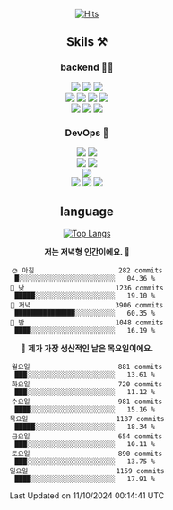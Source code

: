 <div align="center">

[![Hits](https://hits.seeyoufarm.com/api/count/incr/badge.svg?url=https%3A%2F%2Fgithub.com%2Fzxcv9203%2Fhit-counter&count_bg=%23FF7272&title_bg=%23324C2E&icon=codeigniter.svg&icon_color=%23DD5B5B&title=%EB%B0%A9%EB%AC%B8%EC%9E%90&edge_flat=false)](https://hits.seeyoufarm.com)
  
## Skils ⚒️

### backend 🧑‍💻
  
<img src="https://img.shields.io/badge/Java-FF6600?style=flat-square&logo=buymeacoffee&logoColor=white"/>
<img src="https://img.shields.io/badge/Go-0099FF?style=flat-square&logo=go&logoColor=white"/>
<img src="https://img.shields.io/badge/Kotlin-7F52FF?style=flat-square&logo=kotlin&logoColor=white"/>
  
  
<br />
  
<img src="https://img.shields.io/badge/Spring-339933?style=flat-square&logo=Spring&logoColor=white"/>
<img src="https://img.shields.io/badge/Spring Boot-339933?style=flat-square&logo=Spring Boot&logoColor=white"/>
<img src="https://img.shields.io/badge/Spring Security-339933?style=flat-square&logo=Spring Security&logoColor=white"/>
  
<img src="https://img.shields.io/badge/Spring Data JPA-339933?style=flat-square&logo=Hibernate&logoColor=white"/>

<br />
  
  <img src="https://img.shields.io/badge/mysql-0099FF?style=flat-square&logo=mysql&logoColor=white"/>
  <img src="https://img.shields.io/badge/mariadb-0099FF?style=flat-square&logo=mariadb&logoColor=white"/>
  <img src="https://img.shields.io/badge/mongoDB-47A248?style=flat-square&logo=mongodb&logoColor=white"/>
  
  
### DevOps 🚀
  
  <img src="https://img.shields.io/badge/docker-2496ED?style=flat-square&logo=docker&logoColor=white"/>
  <img src="https://img.shields.io/badge/kubernetes-326CE5?style=flat-square&logo=kubernetes&logoColor=white"/>
  
  <br />
  
  <img src="https://img.shields.io/badge/Github Actions-2088FF?style=flat-square&logo=githubactions&logoColor=white"/>
  <img src="https://img.shields.io/badge/Jenkins-D24939?style=flat-square&logo=jenkins&logoColor=white"/>
  
  
  <br />
  <img src="https://img.shields.io/badge/terraform-7B42BC?style=flat-square&logo=terraform&logoColor=white"/>
  
  <br />
  <img src="https://img.shields.io/badge/Amazon AWS-232F3E?style=flat-square&logo=Amazon AWS&logoColor=white"/>

  <img src="https://img.shields.io/badge/GCP-4285F4?style=flat-square&logo=googlecloud&logoColor=white"/>
  <img src="https://img.shields.io/badge/NCP-03C75A?style=flat-square&logo=naver&logoColor=white"/>
  
  
## language

[![Top Langs](https://github-readme-stats.vercel.app/api/top-langs/?username=zxcv9203&hide=html&exclude_repo=zxcv9203.github.io,golB&theme=grate-gatsby)](https://github.com/zxcv9203/github-readme-stats)
  
<!--START_SECTION:waka-->
**저는 저녁형 인간이에요. 🦉** 

```text
🌞 아침                     282 commits         █░░░░░░░░░░░░░░░░░░░░░░░░   04.36 % 
🌆 낮　                     1236 commits        █████░░░░░░░░░░░░░░░░░░░░   19.10 % 
🌃 저녁                     3906 commits        ███████████████░░░░░░░░░░   60.35 % 
🌙 밤　                     1048 commits        ████░░░░░░░░░░░░░░░░░░░░░   16.19 % 
```
📅 **제가 가장 생산적인 날은 목요일이에요.** 

```text
월요일                      881 commits         ███░░░░░░░░░░░░░░░░░░░░░░   13.61 % 
화요일                      720 commits         ███░░░░░░░░░░░░░░░░░░░░░░   11.12 % 
수요일                      981 commits         ████░░░░░░░░░░░░░░░░░░░░░   15.16 % 
목요일                      1187 commits        █████░░░░░░░░░░░░░░░░░░░░   18.34 % 
금요일                      654 commits         ███░░░░░░░░░░░░░░░░░░░░░░   10.11 % 
토요일                      890 commits         ███░░░░░░░░░░░░░░░░░░░░░░   13.75 % 
일요일                      1159 commits        ████░░░░░░░░░░░░░░░░░░░░░   17.91 % 
```



 Last Updated on 11/10/2024 00:14:41 UTC
<!--END_SECTION:waka-->
  
</div>


